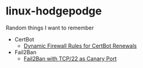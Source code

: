 # linux-hodgepodge
Random things I want to remember


- CertBot
  - [Dynamic Firewall Rules for CertBot Renewals](https://github.com/tchcx/linux-hodgepodge/blob/main/certbot/dynamic_firewall_config.md)
- Fail2Ban
  - [Fail2Ban with TCP/22 as Canary Port](https://github.com/tchcx/linux-hodgepodge/blob/main/fail2ban/ssh-canary-port.md)

